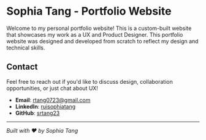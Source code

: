 # Sophia Tang - Portfolio Website

Welcome to my personal portfolio website! This is a custom-built website that showcases my work as a UX and Product Designer. This portfolio website was designed and developed from scratch to reflect my design and technical skills.

## Contact

Feel free to reach out if you'd like to discuss design, collaboration opportunities, or just chat about UX!

- **Email**: rtang0723@gmail.com
- **LinkedIn**: [ruisophiatang](https://www.linkedin.com/in/sophia-tang-5a087b256/)
- **GitHub**: [srtang23](https://github.com/srtang23)

---

*Built with ❤️ by Sophia Tang*